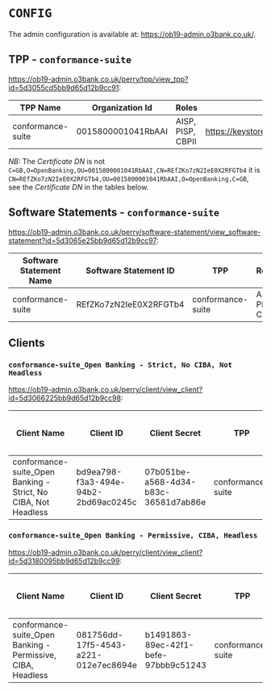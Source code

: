# `CONFIG`

The admin configuration is available at: <https://ob19-admin.o3bank.co.uk/>.

## TPP - `conformance-suite`

<https://ob19-admin.o3bank.co.uk/perry/tpp/view_tpp?id=5d3055cd5bb9d65d12b9cc91>:

| TPP Name          | Organization Id    | Roles             | JWKS URL                                                                               |
|-------------------|--------------------|-------------------|----------------------------------------------------------------------------------------|
| conformance-suite | 0015800001041RbAAI | AISP, PISP, CBPII | https://keystore.openbankingtest.org.uk/0015800001041RbAAI/REfZKo7zN2IeE0X2RFGTb4.jwks |

*NB:* The _Certificate DN_ is not `C=GB,O=OpenBanking,OU=0015800001041RbAAI,CN=REfZKo7zN2IeE0X2RFGTb4` it is `CN=REfZKo7zN2IeE0X2RFGTb4,OU=0015800001041RbAAI,O=OpenBanking,C=GB`, see the _Certificate DN_ in the tables below.

## Software Statements - `conformance-suite`

<https://ob19-admin.o3bank.co.uk/perry/software-statement/view_software-statement?id=5d3065e25bb9d65d12b9cc97>:

| Software Statement Name | Software Statement ID  | TPP               | Roles             | Redirect Urls                                    | JWKS Uri                                                                               | Subject DN                                                         |
|-------------------------|------------------------|-------------------|-------------------|--------------------------------------------------|----------------------------------------------------------------------------------------|--------------------------------------------------------------------|
| conformance-suite       | REfZKo7zN2IeE0X2RFGTb4 | conformance-suite | AISP, PISP, CBPII | https://127.0.0.1:8443/conformancesuite/callback | https://keystore.openbankingtest.org.uk/0015800001041RbAAI/REfZKo7zN2IeE0X2RFGTb4.jwks | CN=REfZKo7zN2IeE0X2RFGTb4,OU=0015800001041RbAAI,O=OpenBanking,C=GB |

## Clients

### `conformance-suite_Open Banking - Strict, No CIBA, Not Headless`

<https://ob19-admin.o3bank.co.uk/perry/client/view_client?id=5d3066225bb9d65d12b9cc98>:

| Client Name                                                    | Client ID                            | Client Secret                        | TPP               | Software Statement Name | Software Statement Id  | Bank          | Bearer Token                 | Resource Server | OIDC SERVER CONFIG |   | Authorization End-point:                | Token Server Config                        | OIDC CLIENT CONFIG |   | Scopes:                                     | Redirect URIs                                    | Certificate DN                                                     | Token Endpoint Auth Method      | Response Types | ID token signed response alg | Request Object Signing Alg | Token Endpoint Signing Alg | JWKS URI (From Software Statement)                                                     |
|----------------------------------------------------------------|--------------------------------------|--------------------------------------|-------------------|-------------------------|------------------------|---------------|------------------------------|-----------------|--------------------|---|-----------------------------------------|--------------------------------------------|--------------------|---|---------------------------------------------|--------------------------------------------------|--------------------------------------------------------------------|---------------------------------|----------------|------------------------------|----------------------------|----------------------------|----------------------------------------------------------------------------------------|
| conformance-suite_Open Banking - Strict, No CIBA, Not Headless | bd9ea798-f3a3-494e-94b2-2bd69ac0245c | 07b051be-a568-4d34-b83c-36581d7ab86e | conformance-suite | conformance-suite       | REfZKo7zN2IeE0X2RFGTb4 | OpenBanking-1 | `<Bearer Token>`             |                 |                    |   | https://auth1.obie.uk.ozoneapi.io/auth | https://as1.obie.uk.ozoneapi.io/token |                    |   | openid,payments,accounts,fundsconfirmations | https://127.0.0.1:8443/conformancesuite/callback | CN=REfZKo7zN2IeE0X2RFGTb4,OU=0015800001041RbAAI,O=OpenBanking,C=GB | private_key_jwt,tls_client_auth | code id_token  | PS256                        | PS256                      | PS256                      | https://keystore.openbankingtest.org.uk/0015800001041RbAAI/REfZKo7zN2IeE0X2RFGTb4.jwks |

### `conformance-suite_Open Banking - Permissive, CIBA, Headless`

<https://ob19-admin.o3bank.co.uk/perry/client/view_client?id=5d3180095bb9d65d12b9cc99>:

| Client Name                                                 | Client ID                            | Client Secret                        | TPP               | Software Statement Name | Software Statement Id  | Bank          | Bearer Token                 | Resource Server | OIDC SERVER CONFIG |   | Authorization End-point:                | Token Server Config                        | OIDC CLIENT CONFIG |   | Scopes:                                     | Redirect URIs                                    | Certificate DN                                                     | Token Endpoint Auth Method                                            | Response Types     | ID token signed response alg | Request Object Signing Alg | Token Endpoint Signing Alg | JWKS URI (From Software Statement)                                                     |
|-------------------------------------------------------------|--------------------------------------|--------------------------------------|-------------------|-------------------------|------------------------|---------------|------------------------------|-----------------|--------------------|---|-----------------------------------------|--------------------------------------------|--------------------|---|---------------------------------------------|--------------------------------------------------|--------------------------------------------------------------------|-----------------------------------------------------------------------|--------------------|------------------------------|----------------------------|----------------------------|----------------------------------------------------------------------------------------|
| conformance-suite_Open Banking - Permissive, CIBA, Headless | 081756dd-17f5-4543-a221-012e7ec8694e | b1491863-89ec-42f1-befe-97bbb9c51243 | conformance-suite | conformance-suite       | REfZKo7zN2IeE0X2RFGTb4 | OpenBanking-1 | `<Bearer Token>`             |                 |                    |   | https://auth1.obie.uk.ozoneapi.io/auth | https://as1.obie.uk.ozoneapi.io/token |                    |   | openid,payments,accounts,fundsconfirmations | https://127.0.0.1:8443/conformancesuite/callback | CN=REfZKo7zN2IeE0X2RFGTb4,OU=0015800001041RbAAI,O=OpenBanking,C=GB | client_secret_basic,client_secret_jwt,private_key_jwt,tls_client_auth | code,code id_token | PS256                        | none,HS256,RS256,PS256     | none,HS256,RS256,PS256     | https://keystore.openbankingtest.org.uk/0015800001041RbAAI/REfZKo7zN2IeE0X2RFGTb4.jwks |
